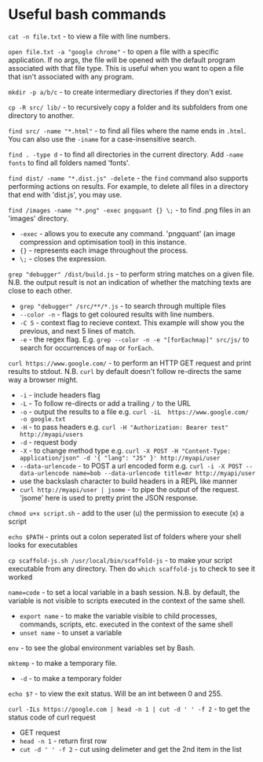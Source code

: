 # Useful bash commands

`cat -n file.txt` - to view a file with line numbers.

`open file.txt -a "google chrome"` - to open a file with a specific application. If no args, the file will be opened with the default
program associated with that file type. This is useful when you want to open a file that isn't associated with any program.

`mkdir -p a/b/c` - to create intermediary directories if they don't exist.

`cp -R src/ lib/` - to recursively copy a folder and its subfolders from one directory to another.

`find src/ -name "*.html"` - to find all files where the name ends in `.html`. You can also use the `-iname` for a case-insensitive search.

`find . -type d` - to find all directories in the current directory. Add `-name fonts` to find all folders named 'fonts'.

`find dist/ -name "*.dist.js" -delete` - the `find` command also supports performing actions on results. For example, to delete all files in a directory that end with 'dist.js', 
you may use.

`find /images -name "*.png" -exec pngquant {} \;` - to find .png files in an 'images' directory. 
- `-exec` - allows you to execute any command. 'pngquant' (an image compression and optimisation tool) in this instance.
- `{}` - represents each image throughout the process. 
- `\;` - closes the expression.

`grep "debugger" /dist/build.js` - to perform string matches on a given file. N.B. the output result is not an indication of whether
the matching texts are close to each other. 

- `grep "debugger" /src/**/*.js` - to search through multiple files 
- `--color -n` - flags to get coloured results with line numbers.
- `-C 5` - context flag to recieve context. This example will show you the previous, and next 5 lines of match.
- `-e` - the regex flag. E.g. `grep --color -n -e "[forEachmap]" src/js/` to search for occurrences of `map` or `forEach`.

`curl https://www.google.com/` - to perform an HTTP GET request and print results to stdout. N.B. `curl` by default doesn't follow re-directs
the same way a browser might.

- `-i` - include headers flag
- `-L` - To follow re-directs or add a trailing `/` to the URL
- `-o` - output the results to a file e.g. `curl -iL  https://www.google.com/ -o google.txt `
- `-H` - to pass headers e.g. `curl -H "Authorization: Bearer test" http://myapi/users`
- `-d` - request body
- `-X` - to change method type e.g. `curl -X POST -H "Content-Type: application/json" -d '{ "lang": "JS" }' http://myapi/user`
- `--data-urlencode` - to POST a url encoded form e.g. `curl -i -X POST --data-urlencode name=bob --data-urlencode title=mr http://myapi/user`
- use the backslash character to build headers in a REPL like manner
- `curl http://myapi/user | jsome` - to pipe the output of the request. 'jsome' here is used to pretty print the JSON response.

`chmod u+x script.sh` - add to the user (u) the permission to execute (x) a script 

`echo $PATH` - prints out a colon seperated list of folders where your shell looks for executables

`cp scaffold-js.sh /usr/local/bin/scaffold-js` - to make your script executable from any directory. Then do `which scaffold-js` to check to see it worked

`name=code` - to set a local variable in a bash session. N.B. by default, the variable is not visible to scripts executed in the context of the same shell.
- `export name` - to make the variable visible to child processes, commands, scripts, etc. executed in the context of the same shell
- `unset name` - to unset a variable

`env` - to see the global environment variables set by Bash.

`mktemp` - to make a temporary file.
- `-d` - to make a temporary folder

`echo $?` - to view the exit status. Will be an int between 0 and 255.

`curl -ILs https://google.com | head -n 1 | cut -d ' ' -f 2` - to get the status code of curl request
- GET request
- `head -n 1` - return first row
- `cut -d ' ' -f 2` - cut using delimeter and get the 2nd item in the list
